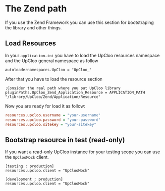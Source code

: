 # The Zend path

If you use the Zend Framework you can use this section
for bootstraping the library and other things.

## Load Resources

In your ```application.ini``` you have to load the UpCloo
resources namespace and the UpCloo general namespace as follow

```
autoloadernamespaces.UpCloo = "UpCloo_"
```

After that you have to load the resource section

```
;Consider the real path where you put UpCloo library
pluginPaths.UpCloo_Zend_Application_Resource = APPLICATION_PATH "/library/UpCloo/Zend/Application/Resource"
```

Now you are ready for load it as follow:

```ini
resources.upcloo.username = "your-username"
resources.upcloo.password = "your-password"
resources.upcloo.sitekey = "your-sitekey"
```

## Bootstrap resource in test (read-only)

If you want a read-only UpCloo instance for your testing scope you can use the
```UpClooMock``` client.

```
[testing : production]
resources.upcloo.client = "UpClooMock"

[development : production]
resources.upcloo.client = "UpClooMock"
```